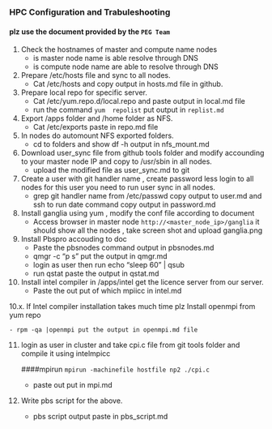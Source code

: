 ### HPC Configuration and Trabuleshooting 
#### plz  use the document provided by the  ``` PEG Team ```  
1. Check the hostnames of master and compute name nodes 
	- is  master node name is able resolve through DNS
	- is compute node name are able to resolve through DNS
2. Prepare /etc/hosts file and sync to all nodes.
	- Cat /etc/hosts and copy output in hosts.md file in github.
3. Prepare local repo for specific server.
	- Cat /etc/yum.repo.d/local.repo and paste output in local.md file
	- run the command ``` yum  repolist ``` put output in ``` replist.md ```
4. Export /apps folder and /home folder as NFS.
	- Cat /etc/exports paste in repo.md file
5. In nodes do automount  NFS exported folders.
	- cd to folders and show df -h output in nfs_mount.md
6. Download user_sync file from github tools folder and modify accounding to your master node IP and copy to /usr/sbin  in all nodes.
	- upload the modified file as user_sync.md  to  git
7. Create a user with git handler name , create password less login to all nodes for this user you need to run user sync in all nodes.
	- grep git handler name from /etc/passwd copy output to user.md and ssh to <compute node> run date command copy output in password.md
8. Install ganglia using yum , modify the conf file according to document
	- Access browser in master node ``` http://<master_node_ip>/ganglia ```  it should show all the nodes , take screen shot and upload ganglia.png
9. Install Pbspro accouding to doc
	- Paste the pbsnodes command output in pbsnodes.md
	- qmgr -c “p s” put the output in qmgr.md
	- login as user then run echo “sleep 60” | qsub
	- run qstat paste the output in qstat.md
10. Install intel compiler in /apps/intel get the licence server from our server.
	- Paste the out put of which mpiicc in intel.md

10.x. If  Intel compiler installation takes much time plz  Install openmpi  from yum repo 

	- rpm -qa |openmpi put the output in openmpi.md file 

11. login as user in cluster and take cpi.c file from git tools folder and compile it using intelmpicc

 	####mpirun
	``` mpirun -machinefile hostfile np2 ./cpi.c ```
	- paste out put in mpi.md

12. Write pbs script for the above.
	- pbs script output paste in pbs_script.md
